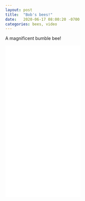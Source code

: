 ```yaml
---
layout: post
title:  "Bob's bees!"
date:   2020-06-17 08:00:20 -0700
categories: bees, video
---
```

A magnificent bumble bee!

<iframe width="240" height="480" src="/assets/bee.mp4" frameborder="0" allowfullscreen> </iframe>
